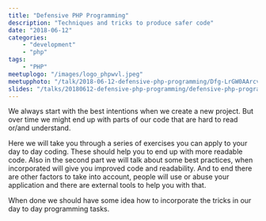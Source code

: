 ```yaml
---
title: "Defensive PHP Programming"
description: "Techniques and tricks to produce safer code"
date: "2018-06-12"
categories:
    - "development"
    - "php"
tags:
    - "PHP"
meetuplogo: "/images/logo_phpwvl.jpeg"
meetupphoto: "/talk/2018-06-12-defensive-php-programming/Dfg-LrGW0AArcvX.jpg"
slides: "/talks/20180612-defensive-php-programming/defensive-php-programming-2018-06-phpwvl.pdf"
---
```


We always start with the best intentions when we create a new project. But over
time we might end up with parts of our code that are hard to read or/and
understand.

<!--more-->

Here we will take you through a series of exercises you can apply to your day
to day coding. These should help you to end up with more readable code. Also in
the second part we will talk about some best practices, when incorporated will
give you improved code and readability. And to end there are other factors to
take into account, people will use or abuse your application and there are
external tools to help you with that.

When done we should have some idea how to incorporate the tricks in our day to
day programming tasks.

